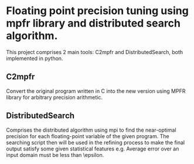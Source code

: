 # Floating point precision tuning using mpfr library and distributed search algorithm.
This project comprises 2 main tools: C2mpfr and DistributedSearch, both implemented in python.
## C2mpfr
  Convert the original program written in C into the new version using MPFR library for arbitrary precision arithmetic.
## DistributedSearch
  Comprises the distributed algorithm using mpi to find the near-optimal precision for each floating-point variable of the given program.
  The searching script then will be used in the refining process to make the final output satisfy some given statistical features e.g. Average error over an input domain must be less than \epsilon. 
